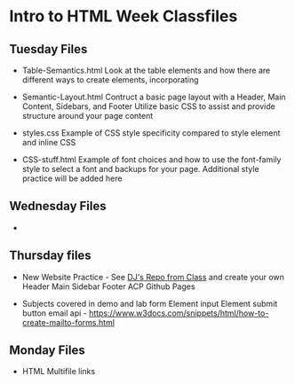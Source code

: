 # Intro to HTML Week Classfiles

## Tuesday Files
- Table-Semantics.html
  Look at the table elements and how there are different ways to create elements, incorporating

- Semantic-Layout.html
  Contruct a basic page layout with a Header, Main Content, Sidebars, and Footer
  Utilize basic CSS to assist and provide structure around your page content

- styles.css
  Example of CSS style specificity compared to style element and inline CSS

- CSS-stuff.html
  Example of font choices and how to use the font-family style to select a font and backups for your page. Additional style practice will be added here

## Wednesday Files

- 

## Thursday files

- New Website Practice - See [DJ's Repo from Class](https://github.com/mrjones91/HTML-Forms) and create your own
  Header
  Main
  Sidebar
  Footer
  ACP
  Github Pages

- Subjects covered in demo and lab
  form Element
  input Element
  submit button
  email api - https://www.w3docs.com/snippets/html/how-to-create-mailto-forms.html

## Monday Files

- HTML Multifile links